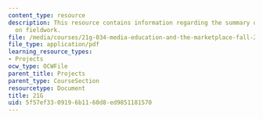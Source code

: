 ```yaml
---
content_type: resource
description: This resource contains information regarding the summary of the project
  on fieldwork.
file: /media/courses/21g-034-media-education-and-the-marketplace-fall-2005/5f57ef3309196b1160d8ed9851181570_MIT21G_034F05_fieldwrkproj.pdf
file_type: application/pdf
learning_resource_types:
- Projects
ocw_type: OCWFile
parent_title: Projects
parent_type: CourseSection
resourcetype: Document
title: 21G
uid: 5f57ef33-0919-6b11-60d8-ed9851181570
---
```


